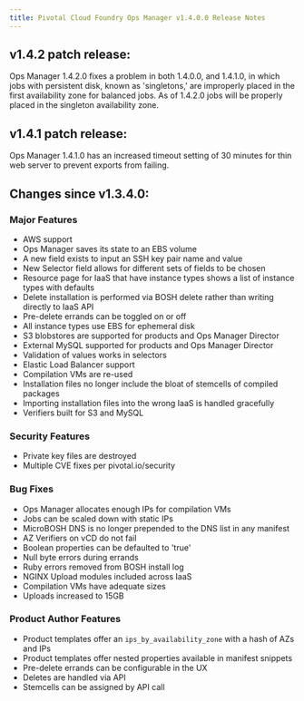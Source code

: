 ```yaml
---
title: Pivotal Cloud Foundry Ops Manager v1.4.0.0 Release Notes
---
```


## v1.4.2 patch release:

Ops Manager 1.4.2.0 fixes a problem in both 1.4.0.0, and 1.4.1.0, in which jobs with persistent disk, known as 'singletons,' are improperly placed in the first availability zone for balanced jobs. As of 1.4.2.0 jobs will be properly placed in the singleton availability zone.

## v1.4.1 patch release:

Ops Manager 1.4.1.0 has an increased timeout setting of 30 minutes for thin web server to prevent exports from failing.

## Changes since v1.3.4.0:

### Major Features

* AWS support
* Ops Manager saves its state to an EBS volume
* A new field exists to input an SSH key pair name and value
* New Selector field allows for different sets of fields to be chosen
* Resource page for IaaS that have instance types shows a list of instance types with defaults
* Delete installation is performed via BOSH delete rather than writing directly to IaaS API
* Pre-delete errands can be toggled on or off
* All instance types use EBS for ephemeral disk
* S3 blobstores are supported for products and Ops Manager Director
* External MySQL supported for products and Ops Manager Director
* Validation of values works in selectors
* Elastic Load Balancer support
* Compilation VMs are re-used
* Installation files no longer include the bloat of stemcells of compiled packages
* Importing installation files into the wrong IaaS is handled gracefully
* Verifiers built for S3 and MySQL

### Security Features

* Private key files are destroyed
* Multiple CVE fixes per pivotal.io/security

### Bug Fixes

* Ops Manager allocates enough IPs for compilation VMs
* Jobs can be scaled down with static IPs
* MicroBOSH DNS is no longer prepended to the DNS list in any manifest
* AZ Verifiers on vCD do not fail
* Boolean properties can be defaulted to 'true'
* Null byte errors during errands
* Ruby errors removed from BOSH install log
* NGINX Upload modules included across IaaS
* Compilation VMs have adequate sizes
* Uploads increased to 15GB

### Product Author Features

* Product templates offer an `ips_by_availability_zone` with a hash of AZs and IPs
* Product templates offer nested properties available in manifest snippets
* Pre-delete errands can be configurable in the UX
* Deletes are handled via API
* Stemcells can be assigned by API call
